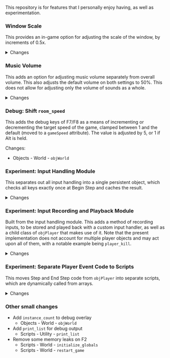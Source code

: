 This repository is for features that I personally enjoy having, as well as experimentation.

### Window Scale

This provides an in-game option for adjusting the scale of the window, by increments of 0.5x.

<details>
<summary>Changes</summary>

- Scripts:
    - New:
        - World - `update_window_size`
        - Options - `opt_windowscale`
    - Edited:
        - World - `initialize_globals`
        - World - `reset_window_size`
        - Save/Load - `config_save`
        - Save/Load - `config_load`
        - Options - `options_list`
- Objects:
    - Edited:
        - World - `objWorld`
</details>

### Music Volume

This adds an option for adjusting music volume separately from overall volume. This also adjusts the default volume on both settings to 50%. This does not allow for adjusting only the volume of sounds as a whole.

<details>
<summary>Changes</summary>

- Scripts:
    - New:
        - Options - `opt_musicvolume`
        - Music - `music_gain`
    - Edited:
        - Save/Load - `config_save`
        - Save/Load - `config_load`
        - Options - `options_list`
        - Music - `music_play`
- Objects:
    - Edited:
        - World - `objWorld`
</details>

### Debug: Shift `room_speed`

This adds the debug keys of F7/F8 as a means of incrementing or decrementing the target speed of the game, clamped between 1 and the default (moved to a `gameSpeed` attribute). The value is adjusted by 5, or 1 if Alt is held.

Changes:

- Objects - World - `objWorld`

### Experiment: Input Handling Module

This separates out all input handling into a single persistent object, which checks all keys exactly once at Begin Step and caches the result.

<details>
<summary>Changes</summary>

- Scripts:
    - New:
        - Input - `input_check`
        - Input - `input_check_pressed`
        - Input - `input_check_released`
    - Renamed:
        - Controls - `input_check` -> `raw_input_check`
        - Controls - `input_check_pressed` -> `raw_input_check_pressed`
        - Controls - `input_check_released` -> `raw_input_check_released`
    - Edited:
        - World - `check_and_pause`
- Objects:
    - New:
        - Input - `objInputHandlerTemplate`
        - Input - `objManualInputHandler`
    - Edited:
        - World - `objWorld`
- For testing purposes:
    - Objects:
        - New:
            - Player - `objRawPlayer`
        - Edited:
            - Player - `objPlayerStart`
    - Rooms:
        - New:
            - Sample - `rInputTest`
</details>

### Experiment: Input Recording and Playback Module

Built from the input handling module. This adds a method of recording inputs, to be stored and played back with a custom input handler, as well as a child class of `objPlayer` that makes use of it. Note that the present implementation does not account for multiple player objects and may act upon all of them, with a notable example being `player_kill`.

<details>
<summary>Changes</summary>

- Scripts:
    - New:
        - Input - `input_check_base`
        - Input - `record_for`
        - Input - `create_ghost`
        - Input - `input_recording_save`
        - Input - `input_recording_load`
    - Edited:
        - Input - `input_check`
        - Input - `input_check_pressed`
        - Input - `input_check_released`
- Objects:
    - New:
        - Input - `objInputRecorder`
        - Input - `objInputRecorderJob`
        - Input - `objPlaybackInputHandler`
        - Player - `objGhostPlayer`
- For testing purposes:
    - Objects:
        - New:
            - Input - `objPlaybackTestObject`
    - Rooms:
        - New:
            - Sample - `rPlaybackTest`
</details>

### Experiment: Separate Player Event Code to Scripts

This moves Step and End Step code from `objPlayer` into separate scripts, which are dynamically called from arrays.

<details>
<summary>Changes</summary>

- Scripts:
    - New:
        - Player - Step - `player_handle_move`
        - Player - Step - `player_handle_actions`
        - Player - Step - `player_handle_change_aligns`
        - Player - Step - `player_handle_death_sfx`
        - Player - Step - `player_handle_vines`
        - Player - Step - `player_handle_slopes`
        - Player - Step - `player_handle_blocks`
        - Player - End Step - `player_resolve_collisions`
        - Player - End Step - `player_resolve_killers`
        - Player - End Step - `player_resolve_screen_border`
        - Player - End Step - `player_resolve_animations`
- Objects:
    - Edited:
        - Player - `objPlayer`
</details>

### Other small changes

- Add `instance_count` to debug overlay
    - Objects - World - `objWorld`
- Add `print_list` for debug output
    - Scripts - Utility - `print_list`
- Remove some memory leaks on F2
    - Scripts - World - `initialize_globals`
    - Scripts - World - `restart_game`
